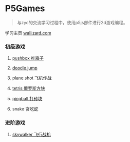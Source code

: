 # P5Games
> 与zyc的交流学习过程中，使用p5js部件进行2d游戏编程。

学习主页 [wallizard.com](http://wallizard.com) 

### 初级游戏

1. [pushbox 推箱子]()

2. [doodle jump](http://wallizard.com/eric/doodle)

3. [plane shot 飞机作战](http://wallizard.com/eric/plane3)

4. [tetris  俄罗斯方块](http://wallizard.com/eric/tetris)

5. [pingball 打砖块](http://wallizard.com/eric/pingball)

6. snake  贪吃蛇


### 进阶游戏

1. [skywalker 飞行战机]()
